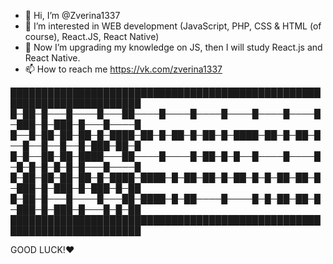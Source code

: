 - 👋 Hi, I’m @Zverina1337
- 👀 I’m interested in WEB development (JavaScript, PHP, CSS & HTML (of course), React.JS, React Native)
- 🌱 Now I’m upgrading my knowledge on JS, then I will study React.js and React Native.
- 📫 How to reach me https://vk.com/zverina1337

███████████████████████████████████████████████████████████████████████
█─██─█───█────█───██────█────█────█────█────█────█─███─█─███─█───█────█
█──█─██─██─██─█─████─██─█─██─█─██─█─████─██─█─██─█──█──█──█──█─███─██─█
█─█──██─██─████───██────█────█─██─█─█──█────█────█─█─█─█─█─█─█───█────█
█─██─██─██─██─█─████─████─█─██─██─█─██─█─█─██─██─█─███─█─███─█─███─█─██
█─██─█───█────█───██─████─█─██────█────█─█─██─██─█─███─█─███─█───█─█─██
███████████████████████████████████████████████████████████████████████
                   
GOOD LUCK!❤️
